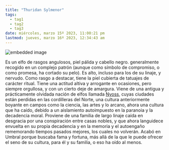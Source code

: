 ```yaml
---
title: "Thuridan Sylmenor"
tags:
  - tag1
  - tag2
  - tag3
date: miércoles, marzo 15º 2023, 11:00:21 pm
lastmod: jueves, marzo 16º 2023, 12:34:43 am
---
```


![embedded image](https://assets.legendkeeper.com/832483cd-afb8-475f-8d9c-20df322ceb34.jpg "Attachment")

Es un elfo de rasgos angulosos, piel pálida y cabello negro. generalmente recogido en un complejo patrón (aunque como símbolo de compromiso, o como promesa, ha cortado su pelo). Es alto, incluso para los de su linaje, y nervudo. Como rasgo a destacar, tiene la piel cubierta de tatuajes de carácter ritual. Tiene una actitud altiva y arrogante en ocasiones, pero siempre orgullosa, y con un cierto deje de amargura. Viene de una antigua y prácticamente olvidada nación de elfos llamada [Nyoss](https://www.legendkeeper.com/app/ckvil5g57t6310808rct5ktxd/ckz8aliuj004j036cyswbkpi3/), cuyas ciudades están perdidas en las cordilleras del Norte, una cultura anteriormente boyante en campos como la ciencia, las artes y lo arcano, ahora una cultura que ha caído, debido a un aislamiento autoimpuesto en la paranoia y la decadencia moral. Proviene de una familia de largo linaje caída en desgracia por una conspiración entre casas nobles, y que ahora languidece envuelta en su propia decadencia y en la memoria y el autoengaño rememorando tiempos pasados mejores, los cuales no volverán. Acabó en Umbral porque buscaba fama y fortuna, más allá de la que le puede ofrecer el seno de su cultura, para él y su familia, o eso ha oído al menos.